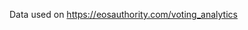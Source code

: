Data used on <a href="https://eosauthority.com/voting_analytics">https://eosauthority.com/voting_analytics</a>
